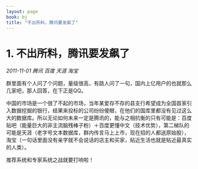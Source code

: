 ```yaml
---
layout: page
book: bj
title: "不出所料，腾讯要发飙了"
---
```


# 1. 不出所料，腾讯要发飙了

<time><em>2011-11-01</em></time> <span class="tags"><em>腾讯</em> <em>百度</em> <em>天涯</em> <em>淘宝</em></span>

群里面有个人问了个问题，量级很高，有路人问了一句，国内上亿用户的也就那么几家吧，那人回答，在下正是QQ。

中国的市场是一个很了不起的市场，当年某爱存不存的县支行希望成为全国首家引入数据挖掘的银行，结果来投标的公司纷纷傻眼，在他们的国库里都没有见过这么大的数据库。所以无论如何未来一定是腾讯的，能与之相抗衡的只有可能是：百度贴吧（能量巨大的非主流脑残棒子粉）＋百度更懂中文（技术优势），第二梯队的可能是天涯（老字号文本数据库，群内传言马上上市，现在招的人都送原始股），淘宝（一句话里面没有亲字就不会说话的店主和买家，贴近生活也就是贴近最真实的人类）。

推荐系统和专家系统之战就要打响啦！
